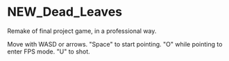 # NEW_Dead_Leaves
Remake of final project game, in a professional way.

Move with WASD or arrows. "Space" to start pointing. "O" while pointing to enter FPS mode. "U" to shot. 
